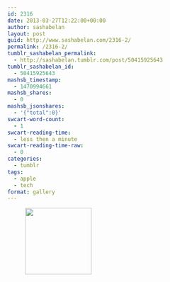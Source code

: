 ```yaml
---
id: 2316
date: 2013-03-27T12:22:00+00:00
author: sashabelan
layout: post
guid: http://www.sashabelan.com/2316-2/
permalink: /2316-2/
tumblr_sashabelan_permalink:
  - http://sashabelan.tumblr.com/post/50415925643
tumblr_sashabelan_id:
  - 50415925643
mashsb_timestamp:
  - 1470994661
mashsb_shares:
  - 0
mashsb_jsonshares:
  - '{"total":0}'
swcart-word-count:
  - 1
swcart-reading-time:
  - less then a minute
swcart-reading-time-raw:
  - 0
categories:
  - tumblr
tags:
  - apple
  - tech
format: gallery
---
```

<div id='gallery-271' class='gallery galleryid-2316 gallery-columns-3 gallery-size-thumbnail'>
  <figure class='gallery-item'> 
  
  <div class='gallery-icon landscape'>
    <a href='http://www.sashabelan.ru/2316-2/attachment/2317/'><img width="150" height="150" src="http://www.sashabelan.ru/wp-content/uploads/2013/03/tumblr_mmsfpsCWC21qarj97o1_500-150x150.jpg" class="attachment-thumbnail size-thumbnail" alt="" /></a>
  </div></figure>
</div>